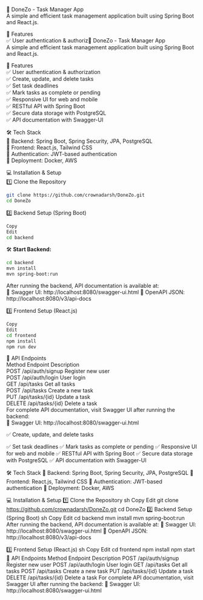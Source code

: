 📌 DoneZo - Task Manager App  
A simple and efficient task management application built using Spring Boot and React.js.  

🚀 Features  
✅ User authentication & authoriz📌 DoneZo - Task Manager App  
A simple and efficient task management application built using Spring Boot and React.js.  

🚀 Features  
✅ User authentication & authorization  
✅ Create, update, and delete tasks  
✅ Set task deadlines  
✅ Mark tasks as complete or pending  
✅ Responsive UI for web and mobile  
✅ RESTful API with Spring Boot  
✅ Secure data storage with PostgreSQL  
✅ API documentation with Swagger-UI  

🛠 Tech Stack  
🔹 Backend: Spring Boot, Spring Security, JPA, PostgreSQL  
🔹 Frontend: React.js, Tailwind CSS  
🔹 Authentication: JWT-based authentication  
🔹 Deployment: Docker, AWS  

💻 Installation & Setup  
1️⃣ Clone the Repository  
```sh
git clone https://github.com/crownadarsh/DoneZo.git
cd DoneZo
```
2️⃣ Backend Setup (Spring Boot)  
```sh
Copy
Edit
cd backend
```
🛠️ **Start Backend:**
```sh
cd backend
mvn install
mvn spring-boot:run
```
After running the backend, API documentation is available at:  
📌 Swagger UI: http://localhost:8080/swagger-ui.html
📌 OpenAPI JSON: http://localhost:8080/v3/api-docs

3️⃣ Frontend Setup (React.js)  
```sh
Copy
Edit
cd frontend
npm install
npm run dev
```
📜 API Endpoints  
Method	Endpoint	Description  
POST	/api/auth/signup	Register new user  
POST	/api/auth/login	User login  
GET	/api/tasks	Get all tasks  
POST	/api/tasks	Create a new task  
PUT	/api/tasks/{id}	Update a task  
DELETE	/api/tasks/{id}	Delete a task  
For complete API documentation, visit Swagger UI after running the backend:  
📌 Swagger UI: http://localhost:8080/swagger-ui.html

✅ Create, update, and delete tasks

✅ Set task deadlines
✅ Mark tasks as complete or pending
✅ Responsive UI for web and mobile
✅ RESTful API with Spring Boot
✅ Secure data storage with PostgreSQL
✅ API documentation with Swagger-UI

🛠 Tech Stack
🔹 Backend: Spring Boot, Spring Security, JPA, PostgreSQL
🔹 Frontend: React.js, Tailwind CSS
🔹 Authentication: JWT-based authentication
🔹 Deployment: Docker, AWS

💻 Installation & Setup
1️⃣ Clone the Repository
sh
Copy
Edit
git clone https://github.com/crownadarsh/DoneZo.git
cd DoneZo
2️⃣ Backend Setup (Spring Boot)
sh
Copy
Edit
cd backend
mvn install
mvn spring-boot:run
After running the backend, API documentation is available at:
📌 Swagger UI: http://localhost:8080/swagger-ui.html
📌 OpenAPI JSON: http://localhost:8080/v3/api-docs

3️⃣ Frontend Setup (React.js)
sh
Copy
Edit
cd frontend
npm install
npm start
📜 API Endpoints
Method	Endpoint	Description
POST	/api/auth/signup	Register new user
POST	/api/auth/login	User login
GET	/api/tasks	Get all tasks
POST	/api/tasks	Create a new task
PUT	/api/tasks/{id}	Update a task
DELETE	/api/tasks/{id}	Delete a task
For complete API documentation, visit Swagger UI after running the backend:
📌 Swagger UI: http://localhost:8080/swagger-ui.html 
